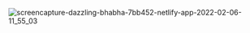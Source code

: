 
![screencapture-dazzling-bhabha-7bb452-netlify-app-2022-02-06-11_55_03](https://user-images.githubusercontent.com/78864735/152669465-708d1989-1a17-440a-b822-973f5c9e0b55.png)
